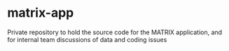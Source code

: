 # matrix-app
Private repository to hold the source code for the MATRIX application, and for internal team discussions of data and coding issues
